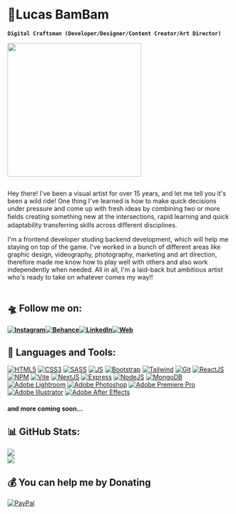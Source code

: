 # 🚀Lucas BamBam
  
**`Digital Craftsman (Developer/Designer/Content Creator/Art Director)`**
  
<div id="header" align="left">

<img src="https://media1.giphy.com/media/v1.Y2lkPTc5MGI3NjExYjMzOWE4NTdkYjY4ZjRkM2FkNWFiZDc5ZTZhMWViYzkwNDEwZWFhZSZlcD12MV9pbnRlcm5hbF9naWZzX2dpZklkJmN0PXM/3iyKHMIKg5VWG6qHUm/giphy.gif" width="300"/>
  
##
Hey there! I've been a visual artist for over 15 years, and let me tell you it's been a wild ride! One thing I've learned is how to make quick decisions under pressure and come up with fresh ideas by combining two or more ﬁelds creating something new at the intersections, rapid learning and quick adaptability transferring skills across diﬀerent disciplines.

I'm a frontend developer studing backend development, which will help me staying on top of the game. I've worked in a bunch of different areas like graphic design, videography, photography, marketing and art direction, therefore made me know how to play well with others and also work independently when needed. All in all, I'm a laid-back but ambitious artist who's ready to take on whatever comes my way!!<br>
<br>
 
####
  
  
## 🛸 Follow me on:
#### [![Instagram](https://img.shields.io/badge/Instagram-@nesmanpro-E4405F?style=for-the-badge&logo=instagram&logoColor=white&labelColor=101010)](https://instagram.com/nesmanpro)[![Behance](https://img.shields.io/badge/Behance-@nesmanpro-1877F2?style=for-the-badge&logo=behance&logoColor=white&labelColor=101010)](https://www.behance.com/nesmanpro)[![LinkedIn](https://img.shields.io/badge/LinkedIn-nesmanpro-0077B5?style=for-the-badge&logo=linkedin&logoColor=white&labelColor=101010)](https://www.linkedin.com/in/lucasroquecugiani)[![Web](https://img.shields.io/badge/Web-nesmanpro.com-14a1f0?style=for-the-badge&logo=dev.to&logoColor=white&labelColor=101010)](https://nesmanpro.com) 


  
  
## 🧰 Languages and Tools:
[![HTML5](https://img.shields.io/badge/html5-%23E34F26.svg?style=for-the-badge&logo=html5&logoColor=white)]()
[![CSS3](https://img.shields.io/badge/css3-%231572B6.svg?style=for-the-badge&logo=css3&logoColor=white)]()
[![SASS](https://img.shields.io/badge/SASS-hotpink.svg?style=for-the-badge&logo=SASS&logoColor=white)]()
[![JS](https://img.shields.io/badge/JS-323330?style=for-the-badge&logo=javascript&logoColor=F7DF1E)]()
[![Bootstrap](https://img.shields.io/badge/bootstrap-%23563D7C.svg?style=for-the-badge&logo=bootstrap&logoColor=white)]()
[![Tailwind](https://img.shields.io/badge/Tailwind_CSS-38B2AC?style=for-the-badge&logo=tailwind-css&logoColor=white)]()
[![Git](https://img.shields.io/badge/Git-red?style=for-the-badge&logo=git&logoColor=white)]()
[![ReactJS](https://img.shields.io/badge/React-20232A?style=for-the-badge&logo=react&logoColor=61DAFB)]()
[![NPM](https://img.shields.io/badge/NPM-red.svg?style=for-the-badge&logo=NPM&logoColor=white)]()
[![Vite](https://img.shields.io/badge/Vite-B73BFE?style=for-the-badge&logo=vite&logoColor=FFD62E)]()
[![NextJS](https://img.shields.io/badge/NextJS-black?style=for-the-badge&logo=next.js&logoColor=white)]()
[![Express](https://img.shields.io/badge/Express-black?style=for-the-badge&logo=express&logoColor=white)]()
[![NodeJS](https://img.shields.io/badge/Node.JS-6DA55F?style=for-the-badge&logo=node.js&logoColor=white)]()
[![MongoDB](https://img.shields.io/badge/MongoDB-%234ea94b.svg?style=for-the-badge&logo=mongodb&logoColor=white)]()
</br>
[![Adobe Lightroom](https://img.shields.io/badge/Adobe%20Lightroom-31A8FF.svg?style=for-the-badge&logo=Adobe%20Lightroom&logoColor=white)]()
[![Adobe Photoshop](https://img.shields.io/badge/adobephotoshop-%2331A8FF.svg?style=for-the-badge&logo=adobephotoshop&logoColor=white)]()
[![Adobe Premiere Pro](https://img.shields.io/badge/Adobe%20Premiere%20Pro-9999FF.svg?style=for-the-badge&logo=Adobe%20Premiere%20Pro&logoColor=white) ]()
</br>
[![Adobe Illustrator](https://img.shields.io/badge/adobeillustrator-%23FF9A00.svg?style=for-the-badge&logo=adobeillustrator&logoColor=white)]()
[![Adobe After Effects](https://img.shields.io/badge/Adobe%20After%20Effects-9999FF.svg?style=for-the-badge&logo=Adobe%20After%20Effects&logoColor=white)]()


#### and more coming soon...



## 📊 GitHub Stats:
![](https://github-readme-streak-stats.herokuapp.com/?user=nesmanpro&theme=light&hide_border=false)<br/>
![](https://github-readme-stats.vercel.app/api/top-langs/?username=nesmanpro&theme=dark&hide_border=false&include_all_commits=true&count_private=false&layout=compact)

## 💰 You can help me by Donating
[![PayPal](https://img.shields.io/badge/PayPal-00457C?style=for-the-badge&logo=paypal&logoColor=white)](https://paypal.me/nesmanpro@gmail.com) 

</div>
